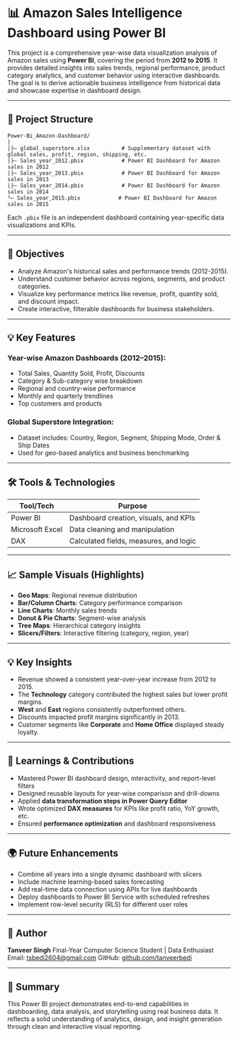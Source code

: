 # 📊 Amazon Sales Intelligence Dashboard using Power BI

This project is a comprehensive year-wise data visualization analysis of Amazon sales using **Power BI**, covering the period from **2012 to 2015**. It provides detailed insights into sales trends, regional performance, product category analytics, and customer behavior using interactive dashboards. The goal is to derive actionable business intelligence from historical data and showcase expertise in dashboard design.

---

## 📂 Project Structure

```
Power-Bi_Amazon-Dashboard/
|
|├— global_superstore.xlsx          # Supplementary dataset with global sales, profit, region, shipping, etc.
|├— Sales_year_2012.pbix            # Power BI Dashboard for Amazon sales in 2012
|├— Sales_year_2013.pbix            # Power BI Dashboard for Amazon sales in 2013
|├— Sales_year_2014.pbix            # Power BI Dashboard for Amazon sales in 2014
└— Sales_year_2015.pbix            # Power BI Dashboard for Amazon sales in 2015
```

Each `.pbix` file is an independent dashboard containing year-specific data visualizations and KPIs.

---

## 📌 Objectives

* Analyze Amazon's historical sales and performance trends (2012-2015).
* Understand customer behavior across regions, segments, and product categories.
* Visualize key performance metrics like revenue, profit, quantity sold, and discount impact.
* Create interactive, filterable dashboards for business stakeholders.

---

## 💡 Key Features

### Year-wise Amazon Dashboards (2012–2015):

* Total Sales, Quantity Sold, Profit, Discounts
* Category & Sub-category wise breakdown
* Regional and country-wise performance
* Monthly and quarterly trendlines
* Top customers and products

### Global Superstore Integration:

* Dataset includes: Country, Region, Segment, Shipping Mode, Order & Ship Dates
* Used for geo-based analytics and business benchmarking

---

## 🛠️ Tools & Technologies

| Tool/Tech       | Purpose                                |
| --------------- | -------------------------------------- |
| Power BI        | Dashboard creation, visuals, and KPIs  |
| Microsoft Excel | Data cleaning and manipulation         |
| DAX             | Calculated fields, measures, and logic |

---

## 📈 Sample Visuals (Highlights)

* **Geo Maps**: Regional revenue distribution
* **Bar/Column Charts**: Category performance comparison
* **Line Charts**: Monthly sales trends
* **Donut & Pie Charts**: Segment-wise analysis
* **Tree Maps**: Hierarchical category insights
* **Slicers/Filters**: Interactive filtering (category, region, year)

---

## 💡 Key Insights

* Revenue showed a consistent year-over-year increase from 2012 to 2015.
* The **Technology** category contributed the highest sales but lower profit margins.
* **West** and **East** regions consistently outperformed others.
* Discounts impacted profit margins significantly in 2013.
* Customer segments like **Corporate** and **Home Office** displayed steady loyalty.

---

## 🧠 Learnings & Contributions

* Mastered Power BI dashboard design, interactivity, and report-level filters
* Designed reusable layouts for year-wise comparison and drill-downs
* Applied **data transformation steps in Power Query Editor**
* Wrote optimized **DAX measures** for KPIs like profit ratio, YoY growth, etc.
* Ensured **performance optimization** and dashboard responsiveness

---

## 🌍 Future Enhancements

* Combine all years into a single dynamic dashboard with slicers
* Include machine learning-based sales forecasting
* Add real-time data connection using APIs for live dashboards
* Deploy dashboards to Power BI Service with scheduled refreshes
* Implement row-level security (RLS) for different user roles

---

## 👤 Author

**Tanveer Singh**
Final-Year Computer Science Student | Data Enthusiast
Email: [tsbedi2604@gmail.com](mailto:tsbedi2604@gmail.com)
GitHub: [github.com/tanveerbedi](https://github.com/tanveerbedi)

---

## 🌟 Summary

This Power BI project demonstrates end-to-end capabilities in dashboarding, data analysis, and storytelling using real business data. It reflects a solid understanding of analytics, design, and insight generation through clean and interactive visual reporting.
